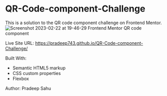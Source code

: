 # QR-Code-component-Challenge
This is a solution to the QR code component challenge on Frontend Mentor.
![Screenshot 2023-02-22 at 19-46-29 Frontend Mentor QR code component](https://user-images.githubusercontent.com/118366690/220648573-cf1f48c2-cf82-4e5c-bd93-a5810636d835.png)

Live Site URL: https://pradeep743.github.io/QR-Code-component-Challenge/

Built With:
- Semantic HTML5 markup
- CSS custom properties
- Flexbox

Author: Pradeep Sahu
